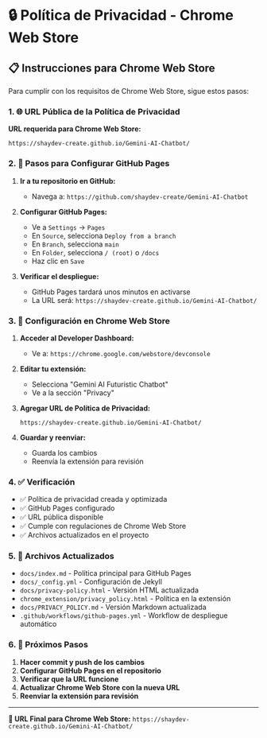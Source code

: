 # 🔒 Política de Privacidad - Chrome Web Store

## 📋 Instrucciones para Chrome Web Store

Para cumplir con los requisitos de Chrome Web Store, sigue estos pasos:

### 1. 🌐 URL Pública de la Política de Privacidad

**URL requerida para Chrome Web Store:**
```
https://shaydev-create.github.io/Gemini-AI-Chatbot/
```

### 2. 📝 Pasos para Configurar GitHub Pages

1. **Ir a tu repositorio en GitHub:**
   - Navega a: `https://github.com/shaydev-create/Gemini-AI-Chatbot`

2. **Configurar GitHub Pages:**
   - Ve a `Settings` → `Pages`
   - En `Source`, selecciona `Deploy from a branch`
   - En `Branch`, selecciona `main`
   - En `Folder`, selecciona `/ (root)` o `/docs`
   - Haz clic en `Save`

3. **Verificar el despliegue:**
   - GitHub Pages tardará unos minutos en activarse
   - La URL será: `https://shaydev-create.github.io/Gemini-AI-Chatbot/`

### 3. 🏪 Configuración en Chrome Web Store

1. **Acceder al Developer Dashboard:**
   - Ve a: `https://chrome.google.com/webstore/devconsole`

2. **Editar tu extensión:**
   - Selecciona "Gemini AI Futuristic Chatbot"
   - Ve a la sección "Privacy"

3. **Agregar URL de Política de Privacidad:**
   ```
   https://shaydev-create.github.io/Gemini-AI-Chatbot/
   ```

4. **Guardar y reenviar:**
   - Guarda los cambios
   - Reenvía la extensión para revisión

### 4. ✅ Verificación

- ✅ Política de privacidad creada y optimizada
- ✅ GitHub Pages configurado
- ✅ URL pública disponible
- ✅ Cumple con regulaciones de Chrome Web Store
- ✅ Archivos actualizados en el proyecto

### 5. 📁 Archivos Actualizados

- `docs/index.md` - Política principal para GitHub Pages
- `docs/_config.yml` - Configuración de Jekyll
- `docs/privacy-policy.html` - Versión HTML actualizada
- `chrome_extension/privacy_policy.html` - Política en la extensión
- `docs/PRIVACY_POLICY.md` - Versión Markdown actualizada
- `.github/workflows/github-pages.yml` - Workflow de despliegue automático

### 6. 🚀 Próximos Pasos

1. **Hacer commit y push de los cambios**
2. **Configurar GitHub Pages en el repositorio**
3. **Verificar que la URL funcione**
4. **Actualizar Chrome Web Store con la nueva URL**
5. **Reenviar la extensión para revisión**

---

**🎯 URL Final para Chrome Web Store:**
`https://shaydev-create.github.io/Gemini-AI-Chatbot/`